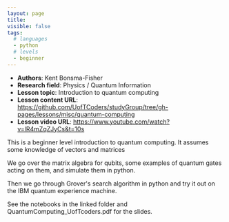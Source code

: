 ```yaml
---
layout: page
title:
visible: false
tags:
  # languages
  - python
  # levels
  - beginner
---
```

<!-- change visible to true if you want it on the site -->
<!-- remove any tags listed above that are not relevant -->

 - **Authors**: Kent Bonsma-Fisher
 - **Research field**: Physics / Quantum Information
 - **Lesson topic**: Introduction to quantum computing
 - **Lesson content URL**: https://github.com/UofTCoders/studyGroup/tree/gh-pages/lessons/misc/quantum-computing
 - **Lesson video URL**: https://www.youtube.com/watch?v=lR4mZqZJyCs&t=10s

This is a beginner level introduction to quantum computing. It assumes some knowledge of vectors and matrices

We go over the matrix algebra for qubits, some examples of quantum gates acting on them, and simulate them in python. 

Then we go through Grover's search algorithm in python and try it out on the IBM quantum experience machine.

See the notebooks in the linked folder and QuantumComputing_UofTcoders.pdf for the slides.
